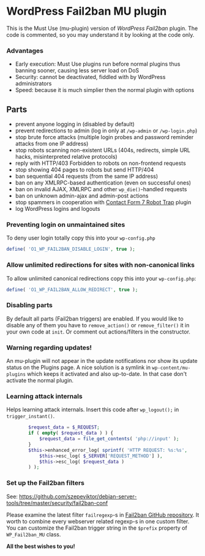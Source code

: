 # WordPress Fail2ban MU plugin

This is the Must Use (mu-plugin) version of *WordPress Fail2ban* plugin.
The code is commented, so you may understand it by looking at the code only.

### Advantages

- Early execution: Must Use plugins run before normal plugins thus banning sooner, causing less server load on DoS
- Security: cannot be deactivated, fiddled with by WordPress administrators
- Speed: because it is much simplier then the normal plugin with options

## Parts

- prevent anyone logging in (disabled by default)
- prevent redirections to admin (log in only at `/wp-admin` or `/wp-login.php`)
- stop brute force attacks (multiple login probes and password reminder attacks from one IP address)
- stop robots scanning non-existent URLs (404s, redirects, simple URL hacks, misinterpreted relative protocols)
- reply with HTTP/403 Forbidden to robots on non-frontend requests
- stop showing 404 pages to robots but send HTTP/404
- ban sequential 404 requests (from the same IP address)
- ban on any XMLRPC-based authentication (even on successful ones)
- ban on invalid AJAX, XMLRPC and other `wp_die()`-handled requests
- ban on unknown admin-ajax and admin-post actions
- stop spammers in cooperation with [Contact Form 7 Robot Trap](https://github.com/szepeviktor/wordpress-plugin-construction/tree/master/contact-form-7-robot-trap) plugin
- log WordPress logins and logouts

### Preventing login on unmaintained sites

To deny user login totally copy this into your `wp-config.php`

```php
define( 'O1_WP_FAIL2BAN_DISABLE_LOGIN', true );
```

### Allow unlimited redirections for sites with non-canonical links

To allow unlimited canonical redirections copy this into your `wp-config.php`:

```php
define( 'O1_WP_FAIL2BAN_ALLOW_REDIRECT', true );
```

### Disabling parts

By default all parts (Fail2ban triggers) are enabled. If you would like to disable any of them
you have to `remove_action()` or `remove_filter()` it in your own code at `init`.
Or comment out actions/filters in the constructor.

### Warning regarding updates!

An mu-plugin will not appear in the update notifications nor show its update status on the Plugins page.
A nice solution is a symlink in `wp-content/mu-plugins` which keeps it activated and also up-to-date.
In that case don't activate the normal plugin.

### Learning attack internals

Helps learning attack internals. Insert this code after `wp_logout();` in `trigger_instant()`.

```php
        $request_data = $_REQUEST;
        if ( empty( $request_data ) ) {
            $request_data = file_get_contents( 'php://input' );
        }
        $this->enhanced_error_log( sprintf( 'HTTP REQUEST: %s:%s',
            $this->esc_log( $_SERVER['REQUEST_METHOD'] ),
            $this->esc_log( $request_data )
        ) );
```

### Set up the Fail2ban filters

See: https://github.com/szepeviktor/debian-server-tools/tree/master/security/fail2ban-conf

Please examine the latest filter `failregexp`-s in
[Fail2ban GitHub repository](https://github.com/fail2ban/fail2ban/blob/master/config/filter.d).
It worth to combine every webserver related regexp-s in one custom filter.
You can customize the Fail2ban trigger string in the `$prefix` property of `WP_Fail2ban_MU` class.

**All the best wishes to you!**
